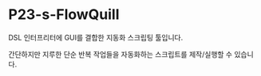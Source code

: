 # P23-s-FlowQuill
DSL 인터프리터에 GUI를 결합한 지동화 스크립팅 툴입니다.

간단하지만 지루한 단순 반복 작업들을 자동화하는 스크립트를 제작/실행할 수 있습니다.
